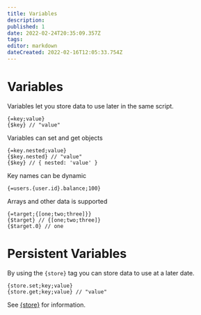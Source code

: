 ```yaml
---
title: Variables
description: 
published: 1
date: 2022-02-24T20:35:09.357Z
tags: 
editor: markdown
dateCreated: 2022-02-16T12:05:33.754Z
---
```


# Variables

Variables let you store data to use later in the same script.

```
{=key;value}
{$key} // "value"
```

Variables can set and get objects

```
{=key.nested;value}
{$key.nested} // "value"
{$key} // { nested: 'value' }
```

Key names can be dynamic

```
{=users.{user.id}.balance;100}
```

Arrays and other data is supported

```
{=target;{[one;two;three]}}
{$target} // {[one;two;three]}
{$target.0} // one
```

# Persistent Variables
By using the `{store}` tag you can store data to use at a later date.

```
{store.set;key;value}
{store.get;key;value} // "value"
```


See [{store}](https://documentation.atlas.bot/en/scripts/tags/store) for information.